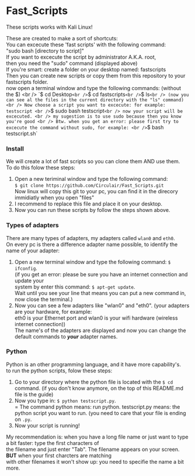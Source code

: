 # Fast_Scripts

These scripts works with Kali Linux!

These are created to make a sort of shortcuts: <br />
You can excecute these 'fast scripts' with the following command: <br />
"sudo bash [directory to script]" <br />
If you want to excecute the script by administrator A.K.A. root, <br />
then you need the "sudo" command (displayed above) <br />
If you're smart: create a folder on your desktop named: fastscripts <br />
Then you can create new scripts or copy them from this repository to your <br />
fastscripts folder. <br />
now open a terminal window and type the following commands: (without the $) <br />
`$ cd Desktop` <br />
`$ cd fastscripts` <br />
`$ ls` <br />
(now you can see al the files in the current directory with the "ls" command) <br />
Now choose a script you want to excecute: for example: testscript <br />
`$ sudo bash testscript` <br />
now your script will be excecuted. <br />
my sugestion is to use sudo because then you know you're good <br />
Btw. when you get an error: please first try to excecute the command without sudo, for example: <br />
`$ bash testscript.sh` <br />


### Install

We will create a lot of fast scripts so you can clone them AND use them.<br />
To do this folow these steps:<br />
1. Open a new teriminal window and type the following command:<br />
`$ git clone https://github.com/Circulair/Fast_Scripts.git`<br />
Now linux will copy this git to your pc, you can find it in the direcory immidiatly when you open "files"<br />
2. I recommend to replace this file and place it on your desktop.<br />
3. Now you can run these scripts by follow the steps shown above. <br />


### Types of adapters

There are many types of adapters, my adapters called `wlan0` and `eth0`.<br />
On every pc is there a difference adapter name possible, to identify the name of your adapter:<br />
1. Open a new terminal window and type the following command: `$ ifconfig`.<br />
(if you get an error: please be sure you have an internet connection and update your <br />
system by enter this command: `$ apt-get update`. <br />
Wait until you see your line that means you can put a new command in, now close the terminal.)<br />
2. Now you can see a few adapters like "wlan0" and "eth0". (your adapters are your hardware, for example:<br />
eth0 is your Ethernet port and wlan0 is your wifi hardware (wireless internet connection))<br />
The name's of the adapters are displayed and now you can change the default commands to **_your_** adapter names.<br />


### Python

Python is an other programming language, and it have more capability's.<br />
to run the python scripts, folow these steps:<br />
1. Go to your directory where the python file is located with the `$ cd` command. 
(if you don't know anymore, on the top of this README.md file is the guide)<br />
2. Now you type in: `$ python testscript.py`.<br />
= The command python means: run python. testscript.py means: the python script you want to run. 
(you need to care that your file is ending on `.py`.<br />
3. Now your script is running!<br />

My recommendation is: when you have a long file name or just want to type a bit faster: type the first characters of <br />
the filename and just enter "Tab". The filename appears on your screen. **BUT** when your first charcters are matching <br />
with other filenames it won't show up: you need to specifie the name a bit more. <br />
